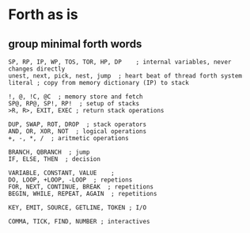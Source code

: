 # Forth as is

## group minimal forth words

    SP, RP, IP, WP, TOS, TOR, HP, DP    ; internal variables, never changes directly 
    unest, next, pick, nest, jump  ; heart beat of thread forth system
    literal ; copy from memory dictionary (IP) to stack
    
    !, @, !C, @C  ; memory store and fetch
    SP@, RP@, SP!, RP!  ; setup of stacks
    >R, R>, EXIT, EXEC ; return stack operations

    DUP, SWAP, ROT, DROP  ; stack operators
    AND, OR, XOR, NOT  ; logical operations 
    +, -, *, /  ; aritmetic operations

    BRANCH, QBRANCH  ; jump 
    IF, ELSE, THEN  ; decision 

    VARIABLE, CONSTANT, VALUE    ; 
    DO, LOOP, +LOOP, -LOOP  ; repetions
    FOR, NEXT, CONTINUE, BREAK  ; repetitions
    BEGIN, WHILE, REPEAT, AGAIN  ; repetitions

    KEY, EMIT, SOURCE, GETLINE, TOKEN ; I/O

    COMMA, TICK, FIND, NUMBER ; interactives

